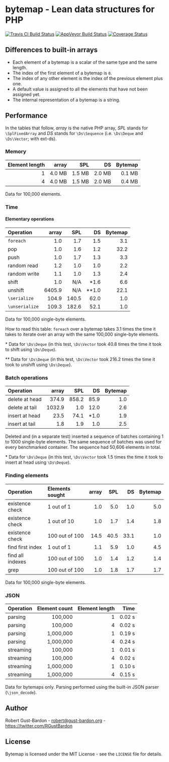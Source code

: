 # bytemap - Lean data structures for PHP

[![Travis CI Build Status](https://travis-ci.org/RGustBardon/bytemap.svg?branch=master)](https://travis-ci.org/RGustBardon/bytemap)
[![AppVeyor Build Status](https://ci.appveyor.com/api/projects/status/github/RGustBardon/bytemap?branch=master&svg=true)](https://ci.appveyor.com/project/RGustBardon/bytemap)
[![Coverage Status](https://coveralls.io/repos/github/RGustBardon/bytemap/badge.svg?branch=master)](https://coveralls.io/github/RGustBardon/bytemap?branch=master)

## Differences to built-in arrays

- Each element of a bytemap is a scalar of the same type and the same length.
- The index of the first element of a bytemap is `0`.
- The index of any other element is the index of the previous element plus one.
- A default value is assigned to all the elements that have not been assigned yet.
- The internal representation of a bytemap is a string.

## Performance

In the tables that follow, _array_ is the native PHP array, _SPL_ stands for `\SplFixedArray` and _DS_ stands for `\Ds\Sequence` (i.e. `\Ds\Deque` and `\Ds\Vector`; with ext-ds).

### Memory

| Element length | array | SPL | DS | Bytemap |
| --: | --: | --: | --: | --: |
| 1 | 4.0 MB | 1.5 MB | 2.0 MB | 0.1 MB |
| 4 | 4.0 MB | 1.5 MB | 2.0 MB | 0.4 MB |

Data for 100,000 elements.

### Time

#### Elementary operations

| Operation | array | SPL | DS | Bytemap |
| :-- | --: | --: | --: | --: |
| `foreach` | 1.0 | 1.7 | 1.5 | 3.1 |
| pop | 1.0 | 1.6 | 1.2  | 32.2 |
| push | 1.0 | 1.7 | 1.3 | 3.3 |
| random read | 1.2 | 1.0 | 1.0 | 2.2 |
| random write | 1.1 | 1.0 | 1.3 | 2.4 |
| shift | 1.0 | N/A | *1.6 | 6.6 |
| unshift | 6405.9 | N/A | **1.0 | 22.1 |
| `\serialize` | 104.9 | 140.5 | 62.0 | 1.0 |
| `\unserialize` | 109.3 | 182.6 | 52.1 | 1.0 |

Data for 100,000 single-byte elements.

How to read this table: `foreach` over a bytemap takes 3.1 times the time it takes to iterate over an array with the same 100,000 single-byte elements.

\* Data for `\Ds\Deque` (in this test, `\Ds\Vector` took 40.8 times the time it took to shift using `\Ds\Deque`).

\*\* Data for `\Ds\Deque` (in this test, `\Ds\Vector` took 216.2 times the time it took to unshift using `\Ds\Deque`).

### Batch operations

| Operation | array | SPL | DS | Bytemap |
| :-- | --: | --: | --: | --: |
| delete at head | 374.9 | 858.2 | 85.9 | 1.0 |
| delete at tail | 1032.9 | 1.0 | 12.0 | 2.6 |
| insert at head | 23.5 | 74.1 | *1.0 | 1.9 |
| insert at tail | 1.8 | 1.9 | 1.0 | 2.5 |

Deleted and (in a separate test) inserted a sequence of batches containing 1 to 1000 single-byte elements. The same sequence of batches was used for every benchmarked container. The sequence had 50,606 elements in total.

\* Data for `\Ds\Deque` (in this test, `\Ds\Vector` took 1.5 times the time it took to insert at head using `\Ds\Deque`).

### Finding elements

| Operation | Elements sought | array | SPL | DS | Bytemap |
| :-- | :-- | --: | --: | --: | --: |
| existence check | 1 out of 1| 1.0 | 5.0 | 1.0 | 5.0 |
| existence check | 1 out of 10 | 1.0 | 1.7 | 1.4 | 1.8 |
| existence check | 100 out of 100 | 14.5 | 40.5 | 33.1 | 1.0 |
| find first index | 1 out of 1 | 1.1 | 5.9 | 1.0 | 4.5 |
| find all indexes | 100 out of 100 | 1.0 | 1.4 | 1.2 | 1.4 |
| grep | 100 out of 100 | 1.0 | 1.8 | 1.7 | 1.7 |

Data for 100,000 single-byte elements.

### JSON

| Operation | Element count | Element length | Time |
| :-- | --: | --: | --:  |
| parsing | 100,000 | 1 | 0.02 s |
| parsing | 100,000 | 4 | 0.02 s |
| parsing | 1,000,000 | 1 | 0.19 s |
| parsing | 1,000,000 | 4 | 0.24 s |
| streaming | 100,000 | 1 | 0.01 s |
| streaming | 100,000 | 4 | 0.02 s |
| streaming | 1,000,000 | 1 | 0.10 s |
| streaming | 1,000,000 | 4 | 0.15 s |

Data for bytemaps only.
Parsing performed using the built-in JSON parser (`\json_decode`).

## Author

Robert Gust-Bardon - <robert@gust-bardon.org> - <https://twitter.com/RGustBardon>

## License

Bytemap is licensed under the MIT License - see the `LICENSE` file for details.